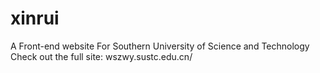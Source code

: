 # xinrui

A Front-end website For Southern University of Science and Technology
Check out the full site: wszwy.sustc.edu.cn/
